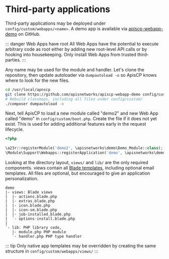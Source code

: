 # Third-party applications

Third-party applications may be deployed under `config/custom/webapps/<name>`. A demo app is available via [apiscp-webapp-demo](https://github.com/apisnetworks/apiscp-webapp-demo) on GitHub.

::: danger Web Apps have root
All Web Apps have the potential to execute arbitrary code as root either by adding new root-level API calls or by hooking into housekeeping. Only install Web Apps from trusted third-parties.
:::

Any name may be used for the module and handler. Let's clone the repository, then update autoloader via `dumpautoload -o` so ApisCP knows where to look for the new files.

```bash
cd /usr/local/apnscp
git clone https://github.com/apisnetworks/apiscp-webapp-demo config/custom/webapps/demo
# Rebuild classmaps, including all files under config/custom/
./composer dumpautoload -o
```

Next, tell ApisCP to load a new module called "demo2" and new Web App called "demo" in `config/custom/boot.php`. Create the file if it does not yet exist. This is used for adding additional features early in the request lifecycle.

```php
<?php
    
\a23r::registerModule('demo2', \apisnetworks\demo\Demo_Module::class);
\Module\Support\Webapps::registerApplication('demo', \apisnetworks\demo\Demo::class);
```

Looking at the directory layout, `views/` and `lib/` are the only required components. views contain all [Blade templates](PROGRAMMING.md#laravel-integration), including optional email templates. All files are optional, but encouraged to give an application personalization.

```
demo
|- views: Blade views
|  |- actions.blade.php
|  |- extras.blade.php
|  |- icon.blade.php
|  |- icon-sm.blade.php
|  |- job-installed.blade.php
|  `- options-install.blade.php
|
`- lib: PHP library code,
   |- module.php PHP module
   `- handler.php PHP type handler

```

::: tip
Only native app templates may be overridden by creating the same structure in `config/custom/webapps/views/`
:::

